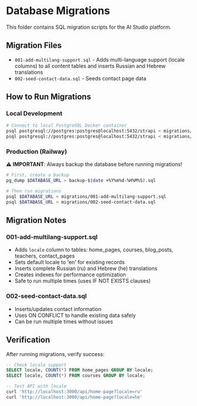 # Database Migrations

This folder contains SQL migration scripts for the AI Studio platform.

## Migration Files

- `001-add-multilang-support.sql` - Adds multi-language support (locale columns) to all content tables and inserts Russian and Hebrew translations
- `002-seed-contact-data.sql` - Seeds contact page data

## How to Run Migrations

### Local Development

```bash
# Connect to local PostgreSQL Docker container
psql postgresql://postgres:postgres@localhost:5432/strapi < migrations/001-add-multilang-support.sql
psql postgresql://postgres:postgres@localhost:5432/strapi < migrations/002-seed-contact-data.sql
```

### Production (Railway)

⚠️ **IMPORTANT**: Always backup the database before running migrations!

```bash
# First, create a backup
pg_dump $DATABASE_URL > backup-$(date +%Y%m%d-%H%M%S).sql

# Then run migrations
psql $DATABASE_URL < migrations/001-add-multilang-support.sql
psql $DATABASE_URL < migrations/002-seed-contact-data.sql
```

## Migration Notes

### 001-add-multilang-support.sql
- Adds `locale` column to tables: home_pages, courses, blog_posts, teachers, contact_pages
- Sets default locale to 'en' for existing records
- Inserts complete Russian (ru) and Hebrew (he) translations
- Creates indexes for performance optimization
- Safe to run multiple times (uses IF NOT EXISTS clauses)

### 002-seed-contact-data.sql
- Inserts/updates contact information
- Uses ON CONFLICT to handle existing data safely
- Can be run multiple times without issues

## Verification

After running migrations, verify success:

```sql
-- Check locale support
SELECT locale, COUNT(*) FROM home_pages GROUP BY locale;
SELECT locale, COUNT(*) FROM courses GROUP BY locale;

-- Test API with locale
curl 'http://localhost:3000/api/home-page?locale=ru'
curl 'http://localhost:3000/api/home-page?locale=he'
```